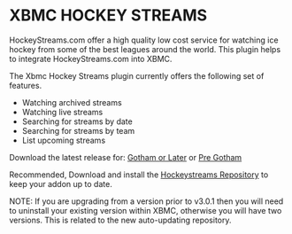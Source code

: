 XBMC HOCKEY STREAMS
===================

HockeyStreams.com offer a high quality low cost service for watching ice hockey from some of the best leagues around the world. This plugin helps to integrate HockeyStreams.com into XBMC.

The Xbmc Hockey Streams plugin currently offers the following set of features.

* Watching archived streams
* Watching live streams
* Searching for streams by date
* Searching for streams by team
* List upcoming streams

Download the latest release for: [Gotham or Later](https://github.com/actionbronson/xbmc-hockey-streams/raw/logos-master/downloads/plugin.video.xbmc-hockey-streams-gotham-3.0.10.zip "Gotham or Later") or [Pre Gotham](https://github.com/actionbronson/xbmc-hockey-streams/raw/logos-master/downloads/plugin.video.xbmc-hockey-streams-frodo-3.0.10.zip "Pre Gotham")

Recommended, Download and install the [Hockeystreams Repository](https://github.com/actionbronson/xbmc-hockey-streams/raw/logos-master/downloads/repository.xbmc-hockey-streams-0.0.1.zip) to keep your addon up to date.

NOTE:  If you are upgrading from a version prior to v3.0.1 then you will need to uninstall your existing version within XBMC, otherwise you will have two versions.  This is related to the new auto-updating repository.
